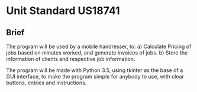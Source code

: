 # Unit Standard US18741

## Brief

The program will be used by a mobile hairdresser, to:
    a) Calculate Pricing of jobs based on minutes worked, and generate invoices of jobs.
    b) Store the information of clients and respective job information.
    
The program will be made with Python 3.5, using tkinter as the base of a GUI interface, to
make the program simple for anybody to use, with clear buttons, entries and instructions.